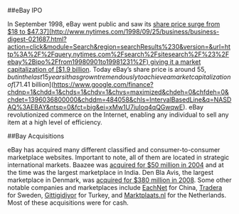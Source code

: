 ##eBay IPO

In September 1998, eBay went public and saw its [share price surge from $18 to $47.37](http://www.nytimes.com/1998/09/25/business/business-digest-021687.html?action=click&module=Search&region=searchResults%230&version=&url=http%3A%2F%2Fquery.nytimes.com%2Fsearch%2Fsitesearch%2F%23%2Febay%2Bipo%2Ffrom19980901to19981231%2F) giving it a market capitalization of [$1.9 billion](http://news.cnet.com/eBay-roars-into-public-trading/2100-1001_3-215908.html). Today eBay’s share price is around $55, but in the last 15 years it has grown tremendously to achieve a market capitalization of [$71.41 billion](https://www.google.com/finance?chdnp=1&chdd=1&chds=1&chdv=1&chvs=maximized&chdeh=0&chfdeh=0&chdet=1396036800000&chddm=484058&chls=IntervalBasedLine&q=NASDAQ%3AEBAY&ntsp=0&fct=big&ei=xMw1U7iuIoq4qQGwqwE). eBay revolutionized commerce on the Internet, enabling any individual to sell any item at a high level of efficiency.

##Bay Acquisitions

eBay has acquired many different classified and consumer-to-consumer marketplace websites. Important to note, all of them are located in strategic international markets. Baazee was [acquired for $50 million in 2004](http://www.crunchbase.com/company/baazee) and at the time was the largest marketplace in India. Den Bla Avis, the largest marketplace in Denmark, was [acquired for $380 million in 2008](http://www.crunchbase.com/company/dba-dk). Some other notable companies and marketplaces include [EachNet](http://www.crunchbase.com/company/eachnet) for China, [Tradera](http://www.crunchbase.com/company/tradera) for Sweden, [Gittigidiyor](http://www.crunchbase.com/company/gittigidiyor) for Turkey, and [Marktplaats.nl](http://www.crunchbase.com/company/marktplaats-nl) for the Netherlands. Most of these acquisitions were for cash.
